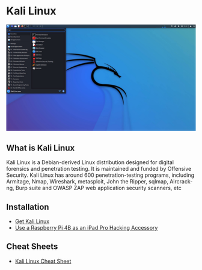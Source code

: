 # Kali Linux

![](assets/16523461913935.jpg)

## What is Kali Linux

Kali Linux is a Debian-derived Linux distribution designed for digital forensics and penetration testing. It is maintained and funded by Offensive Security. Kali Linux has around 600 penetration-testing programs, including Armitage, Nmap, Wireshark, metasploit, John the Ripper, sqlmap, Aircrack-ng, Burp suite and OWASP ZAP web application security scanners, etc


## Installation

* [Get Kali Linux](https://www.kali.org/get-kali/)
* [Use a Raspberry Pi 4B as an iPad Pro Hacking Accessory](https://cardboard-iguana.com/notes/use-a-raspberry-pi-4b-as-an-ipad-pro-hacking-accessory.html)


## Cheat Sheets
* [Kali Linux Cheat Sheet](assets/Kali-Linux-Cheat-Sheet.pdf)



